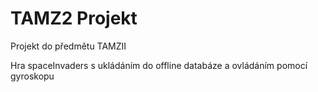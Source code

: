 # TAMZ2 Projekt

Projekt do předmětu TAMZII

Hra spaceInvaders s ukládáním do offline databáze a ovládáním pomocí gyroskopu